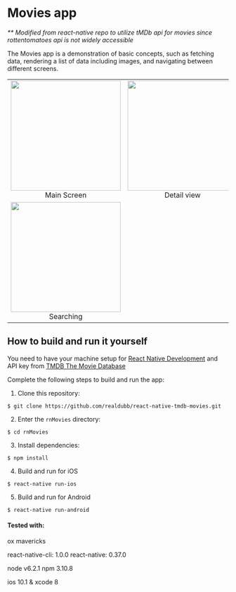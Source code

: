 # Movies app

_** Modified from react-native repo to utilize tMDb api for movies since rottentomatoes api is not widely accessible_

The Movies app is a demonstration of basic concepts, such as fetching data, rendering a list of data including images, and navigating between different screens.

<table>
  <tr>
    <td align="center"><img src="https://github.com/realdubb/react-native-tmdb-movies/blob/master/screenshots/HomeScreen.png" width="250"/><br/>Main Screen</td>
    <td align="center"><img src="https://github.com/realdubb/react-native-tmdb-movies/blob/master/screenshots/MovieDetail.png" width="250"/><br/>Detail view</td>
  </tr>
   <tr>
    <td align="center"><img src="https://github.com/realdubb/react-native-tmdb-movies/blob/master/screenshots/SearchingDisplay.png" width="250"/><br/>Searching</td>
    <td align="center"></td>
  </tr>
  
</table>


## How to build and run it yourself

You need to have your machine setup for [React Native Development](https://facebook.github.io/react-native/docs/getting-started.html) and API key from [TMDB The Movie Database](https://www.themoviedb.org/faq/api?language=en)


Complete the following steps to build and run the app:

1. Clone this repository:

  ~~~
  $ git clone https://github.com/realdubb/react-native-tmdb-movies.git
  ~~~

2. Enter the `rnMovies` directory:

  ~~~
  $ cd rnMovies
  ~~~

3. Install dependencies:

  ~~~
  $ npm install
  ~~~


4. Build and run for iOS

  ~~~
  $ react-native run-ios
  ~~~

5. Build and run for Android
  
  ~~~
  $ react-native run-android
  ~~~


#### Tested with:

ox mavericks

react-native-cli: 1.0.0
react-native: 0.37.0

node v6.2.1
npm 3.10.8

ios 10.1 & xcode 8
